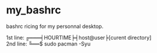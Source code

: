 # my_bashrc
bashrc ricing for my personnal desktop.

1st line: ╔═══╡HOURTIME╞╡host@user╞[curent directory]  
2nd line: ╚══$ sudo pacman -Syu

